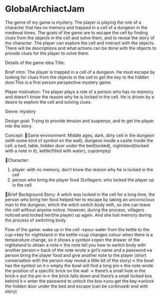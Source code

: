 # GlobalArchiactJam

The genre of my game is mystery. The player is playing the role of a character that has no memory and trapped in a cell of a dungeon in the medieval times. The goals of the game are to escape the cell by finding clues from the objects in the cell and solve them, and to reveal the story of the character. The player can explore the cell and interact with the objects. There will be descriptions and what actions can be done with the objects to provide clues for the player to solve them.


Details of the game idea
Title:

Brief intro:
The player is trapped in a cell of a dungeon. He must escape by looking for clues from the objects in the cell to get the key to the hidden door.This is a first person perspective mystery game.

Player motivation:
The player plays a role of a person who has no memory and doesn’t know the reason why he is locked in the cell. He is driven by a desire to explore the cell and solving clues.

Genre: mystery

Design goal: 
Trying to provide tension and suspense, and to get the player into the story.

Concept:
Game environment: Middle ages, dark, dirty cell in the dungeon (with some kind of symbol on the wall), dungeon inside a castle
Inside the cell: a bed, table, hidden door under the bed(locked), nightstand(locked with a note in it), kettle(filled with water), cup(empty)

Character: 
1) player: with no memory, don’t know the reason why he is locked in the cell
2) person who bring the player food
3)villagers: who locked the player up in the cell

Brief Background Story: A witch was locked in the cell for a long time, the person who bring her food helped her to escape by taking an unconscious man to the dungeon, which the witch switch body with, so she can leave the cell without anyone notice. However, during the process, villagers noticed and locked her(the player) up again. And she lost memory during the process of switching body.

Flow of the game:
wake up in the cell ->pour water from the kettle to the cup->key for nightstand in the kettle->cup changes colour when there is a temperature change, so it shows a symbol->open the drawer of the nightstand to obtain a note-> the note tell you how to switch body with another person-> back of the note wrote a girl’s name and a password->a person bring the player food and give another note to the player (short conversation with the person may reveal a little bit of the story)-> the bowl has the symbol on it-> empty the bowl will find a long pin-> the note wrote the position of a specific brick on the wall -> there’s a small hole in the brick-> put the pin in-> the brick falls down and there’s a small locked box behind it-> enter the password to unlock the box->you get the key->unlock the hidden door under the bed and escape
(can be continued/ end with story)
